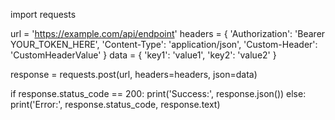 import requests

url = 'https://example.com/api/endpoint'
headers = {
    'Authorization': 'Bearer YOUR_TOKEN_HERE',
    'Content-Type': 'application/json',
    'Custom-Header': 'CustomHeaderValue'
}
data = {
    'key1': 'value1',
    'key2': 'value2'
}

response = requests.post(url, headers=headers, json=data)

if response.status_code == 200:
    print('Success:', response.json())
else:
    print('Error:', response.status_code, response.text)
